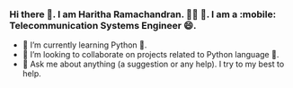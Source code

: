 ### Hi there 👋. I am Haritha Ramachandran. :woman_technologist: :rocket:. I am a :mobile: Telecommunication Systems Engineer :smile:.


- 🌱 I’m currently learning Python :snake:.
- 👯 I’m looking to collaborate on projects related to Python language :snake:.
- 💬 Ask me about anything (a suggestion or any help). I try to my best to help.


